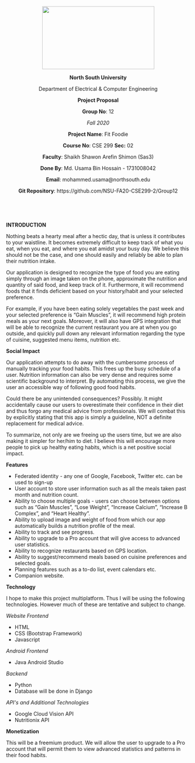 <p style="text-align: center;">&nbsp;</p>
<p style="text-align: center;">&nbsp;</p>
<p align="center"><strong><img src="https://media.dhakatribune.com/uploads/2016/11/nsulogo.jpg" alt="" width="307" height="172" /></strong></p>

<p align="center"><strong>North South University</strong></p>
<p align="center">Department of Electrical &amp; Computer Engineering</p>
<p align="center"><strong>Project Proposal</strong></p>
<p align="center"><strong>Group No</strong>: 12</p>
<p align="center"><i>Fall 2020</i></p>
<p align="center"><strong>Project Name</strong>: Fit Foodie</p>
<p align="center"><strong>Course No</strong>: CSE 299 <strong>Sec</strong><strong>:</strong> 02</p>
<p align="center"><strong>Faculty</strong>: Shaikh Shawon Arefin Shimon (Sas3)</p>
<p align="center"><strong>Done By</strong>: Md. Usama Bin Hossain - 1731008042</p>
<p align="center"><strong>Email</strong>: mohammed.usama@northsouth.edu</p>
<p align="center"><strong>Git Repository</strong>: https://github.com/NSU-FA20-CSE299-2/Group12</p>

<p><strong>&nbsp;</strong></p>
<p><strong>&nbsp;</strong></p>

<p><strong>INTRODUCTION</strong></p>

<p>Nothing beats a hearty meal after a hectic day, that is unless it contributes to your waistline. It becomes extremely difficult to keep track of what you eat, when you eat, and where you eat amidst your busy day. We believe this should not be the case, and one should easily and reliably be able to plan their nutrition intake.</p>

<p>Our application is designed to recognize the type of food you are eating simply through an image taken on the phone, approximate the nutrition and quantity of said food, and keep track of it. Furthermore, it will recommend foods that it finds deficient based on your history/habit and your selected preference.</p>

<p>For example, if you have been eating solely vegetables the past week and your selected preference is “Gain Muscles”, it will recommend high protein meals as your next goals. Moreover, it will also have GPS integration that will be able to recognize the current restaurant you are at when you go outside, and quickly pull down any relevant information regarding the type of cuisine, suggested menu items, nutrition etc.</p>

<p><strong>Social Impact</strong></p>

<p>Our application attempts to do away with the cumbersome process of manually tracking your food habits. This frees up the busy schedule of a user. Nutrition information can also be very dense and requires some scientific background to interpret. By automating this process, we give the user an accessible way of following good food habits.</p>

<p>Could there be any unintended consequences? Possibly. It might accidentally cause our users to overestimate their confidence in their diet and thus forgo any medical advice from professionals. We will combat this by explicitly stating that this app is simply a guideline, NOT a definite replacement for medical advice.
</p>

<p>To summarize, not only are we freeing up the users time, but we are also making it simpler for her/him to diet. I believe this will encourage more people to pick up healthy eating habits, which is a net positive social impact.
</p>

<p><strong>Features</strong></p>
    <ul>
      <li>Federated identity - any one of Google, Facebook, Twitter etc. can be used to sign-up</li>
      <li>User account to store user information such as all the meals taken past month and nutrition count.</li>
      <li>Ability to choose multiple goals - users can choose between options such as “Gain Muscles”, “Lose Weight”, “Increase Calcium”, “Increase B Complex”, and “Heart Healthy”.</li>
      <li>Ability to upload image and weight of food from which our app automatically builds a nutrition profile of the meal.</li>
      <li>Ability to track and see progress.</li>
      <li>Ability to upgrade to a Pro account that will give access to advanced user statistics.</li>
      <li>Ability to recognize restaurants based on GPS location.</li>
      <li>Ability to suggest/recommend meals based on cuisine preferences and selected goals.</li>
      <li>Planning features such as a to-do list, event calendars etc.</li>
      <li>Companion website.</li>
    </ul>

<p><strong>Technology</strong></p>

<p>I hope to make this project multiplatform. Thus I will be using the following technologies. However much of these are tentative and subject to change.</p>

<p><i>Website Frontend</i></p>
  <ul>
    <li>HTML</li>
    <li>CSS (Bootstrap Framework)</li>
    <li>Javascript</li>
  </ul>
 
 <p><i>Android Frontend</i></p>
  <ul>
    <li>Java Android Studio</li>
  </ul>
 
 <p><i>Backend</i></p>
  <ul>
    <li>Python</li>
    <li>Database will be done in Django</li>
  </ul>
  
<p><i>API's and Additional Technologies</i></p>
  <ul>
    <li>Google Cloud Vision API</li>
    <li>Nutritionix API</li>
  </ul>

<p><strong>Monetization</strong></p>

<p>This will be a freemium product. We will allow the user to upgrade to a Pro account that will permit them to view advanced statistics and patterns in their food habits.</p>
